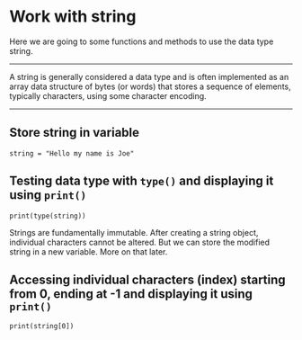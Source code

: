 # Work with string
Here we are going to some functions and methods to use the data type string.
***
A string is generally considered a data type and is often implemented as an array data structure of bytes (or words) that stores a sequence of elements, typically characters, using some character encoding.
***
## Store string in variable
```
string = "Hello my name is Joe"
```
## Testing data type with `type()` and displaying it using `print()`
```
print(type(string))
```
Strings are fundamentally immutable. After creating a string object, individual characters cannot be altered.
But we can store the modified string in a new variable. More on that later.
## Accessing individual characters (index) starting from 0, ending at -1 and displaying it using `print()`
```
print(string[0])
```
